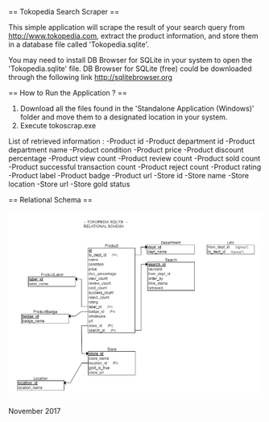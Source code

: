 == Tokopedia Search Scraper ==

This simple application will scrape the result of your search query from http://www.tokopedia.com,
extract the product information, and store them in a database file called 'Tokopedia.sqlite'.

You may need to install DB Browser for SQLite in your system to open the 'Tokopedia.sqlite'
file. DB Browser for SQLite (free) could be downloaded through the following link http://sqlitebrowser.org

== How to Run the Application ? ==  

1. Download all the files found in the 'Standalone Application (Windows)' folder and
  move them to a designated location in your system.
2. Execute tokoscrap.exe

List of retrieved information :
-Product id
-Product department id
-Product department name
-Product condition
-Product price
-Product discount percentage
-Product view count
-Product review count
-Product sold count
-Product successful transaction count
-Product reject count
-Product rating
-Product label
-Product badge
-Product url
-Store id
-Store name
-Store location
-Store url
-Store gold status

== Relational Schema == 

![Relational Schema](https://github.com/fernanditerahadi/Ecommerce_Search_Scraper/blob/master/Sample%20Result/Tokoscrap%20Relational%20Schema.png)

November 2017

